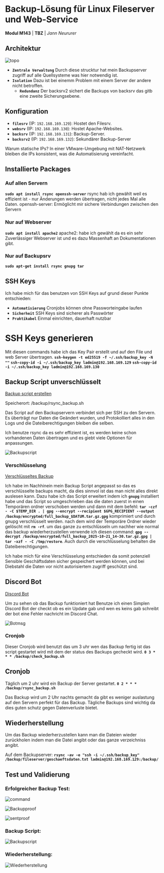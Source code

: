 # Backup-Lösung für Linux Fileserver und Web-Service

**Modul M143** | **TBZ** | *Jann Neururer*


## Architektur

![topo](https://raw.githubusercontent.com/Jann08/M143_nfs-apache-backup/main/imgs/topo.png)

- **`Zentrale Verwaltung`** Durch diese strucktur hat mein Backupserver zugriff auf alle Quellsysteme was hier notwendig ist.
- **`Isolation`** Dazu ist bei einemm Problem mit einem Server der andere nicht betroffen.
  - **`Redundanz`** Der backsrv2 sichert die Backups von backsrv das gitb eine zweite Sicherungsebene.
## Konfiguration

- **`filesrv`** (IP: `192.168.169.129`): Hostet den Filesrv.
- **`websrv`** (IP: `192.168.169.130`): Hostet Apache-Websites.
- **`backsrv`** (IP: `192.168.169.131`): Backup-Server.
- **`backsrv2`** (IP: `192.168.169.132`): Sekundärer Backup-Server

Warum statische IPs? In einer VMware-Umgebung mit NAT-Netzwerk bleiben die IPs konsistent, was die Automatisierung vereinfacht.

## Installierte Packages

### Auf allen Servern
**`sudo apt install rsync openssh-server`**
rsync hab ich gewählt weil es effizient ist - nur Änderungen werden übertragen, nicht jedes Mal alle Daten.
openssh-server: Ermöglicht mir sichere Verbindungen zwischen den Servern

### Nur auf Webserver
**`sudo apt install apache2`**
apache2: habe ich gewählt da es ein sehr Zuverlässiger Webserver ist und es dazu Massenhaft an Dokumentationen gibt.

### Nur auf Backupsrv

**`sudo apt-get install rsync gnupg tar`**

## SSH Keys
Ich habe mich für das benutzen von SSH Keys auf grund dieser Punkte entschieden:

- **`Automatisierung`** Cronjobs können ohne Passworteingabe laufen
- **`Sicherheit`** SSH Keys sind sicherer als Passwörter
- **`Praktikabel`** Einmal einrichten, dauerhaft nutzbar

# SSH Keys generieren
Mit diesen commands habe ich das Key Pair erstellt und auf den File und web Server übertragen.
**`ssh-keygen -t ed25519 -f ~/.ssh/backup_key -N ""`**
**`ssh-copy-id -i ~/.ssh/backup_key ladmin@192.168.169.129`**
**`ssh-copy-id -i ~/.ssh/backup_key ladmin@192.168.169.130`**

## Backup Script unverschlüsselt
[Backup script erstellen](rsync%20Backup%20Script.md#backup-script-unverschlüsselt)

Speicherort: /backup/rsync_backup.sh

Das Script auf den Backupservern verbindet sich per SSH zu den Servern. Es überträgt nur Daten die Geändert wurden, und Protokolliert alles in den Logs und die Dateiberechtigungen bleiben die selben.

Ich benutze rsync da es sehr effizient ist, es werden keine schon vorhandenen Daten übertragen und es giebt viele Optionen für anpassungen.

![Backupscript](https://raw.githubusercontent.com/Jann08/M143_nfs-apache-backup/main/imgs/Backupscript.png)

### Verschlüsselung
[Verschlüsseltes Backup](rsync%20Backup%20Script.md#backup-script-verschlüsselt) 

Ich habe im Nachhinein mein Backup Script angepasst so das es verschlüsselte backups macht, da dies sinnvol ist das man nicht alles direkt auslesen kann.
Dazu habe ich das Script erweitert indem ich **`gnupg`** installiert habe und das Script so umgeschrieben das die daten zuerst in einen Temporären ordner verschoben werden und dann mit dem befehl: **`tar -czf - -C $TEMP_DIR . | gpg --encrypt --recipient $GPG_RECIPIENT --output /backup/encrypted/full_backup_$DATUM.tar.gz.gpg`** komprimiert und durch gnupg verschlüsselt werden. nach dem wird der Temporäre Ordner wieder gelöscht mit **`rm -rf`**.
um das ganze zu entschlüsseln um nachher wie normal das backup wiederherzustellen verwende ich diesen command: **`gpg --decrypt /backup/encrypted/full_backup_2025-10-21_14-30.tar.gz.gpg | tar -xzf - -C /tmp/restore`**. Auch durch die verschlüsselung behalten die Dateiberechtigungen.

Ich habe mich für eine Verschlüsselung entschieden da somit potenziell Sensible Geschäftsdaten sicher gespeichert werden können, und bei Diebstahl die Daten vor nicht autorisiertem zugriff geschützt sind.

## Discord Bot
[Discord Bot](Backup%20Monitoring%20Script%20mit%20Discord%20Bot.md#backup-monitoring-script-mit-discord-bot)

Um zu sehen ob das Backup funktioniert hat Benutze ich einen Simplen Discord Bot der checkt ob es ein Update gab und wen es keins gab schreibt der bot eine Fehler nachricht im Discord Chat.

![Botmsg](https://raw.githubusercontent.com/Jann08/M143_nfs-apache-backup/main/imgs/Botmsg.png)

### Cronjob
Dieser Cronjob wird benutzt das um 3 uhr wen das Backup fertig ist das script gestartet wird mit dem der status des Backups gecheckt wird. 
**`0 3 * * * /backup/check_backup.sh`**

## Cronjob
Täglich um 2 uhr wird ein Backup der Server gestartet.
**`0 2 * * * /backup/rsync_backup.sh`**

Das Backup wird um 2 Uhr nachts gemacht da gibt es weniger auslastung auf den Servern perfekt für das Backup.
Tägliche Backups sind wichtig da dies guten schutz gegen Datenverluste bietet.

## Wiederherstellung

Um das Backup wiederherzustellen kann man die Dateien wieder zurückholen indem man die Datei angibt oder das ganze verzeichniss angibt.

Auf dem Backupserver: **`rsync -av -e "ssh -i ~/.ssh/backup_key" /backup/fileserver/geschaeftsdaten.txt ladmin@192.168.169.129:/backup/`**

## Test und Validierung

### Erfolgreicher Backup Test:
![command](https://raw.githubusercontent.com/Jann08/M143_nfs-apache-backup/main/imgs/Backupcommand.png)

![Backupproof](https://raw.githubusercontent.com/Jann08/M143_nfs-apache-backup/main/imgs/backup.png)

![sentproof](https://raw.githubusercontent.com/Jann08/M143_nfs-apache-backup/main/imgs/sentproof.png)

### Backup Script:
![Backupscript](https://raw.githubusercontent.com/Jann08/M143_nfs-apache-backup/main/imgs/Backupscript.png)

### Wiederherstellung:

![Wiederherstellung](https://raw.githubusercontent.com/Jann08/M143_nfs-apache-backup/main/imgs/wiederherstellung.png)
